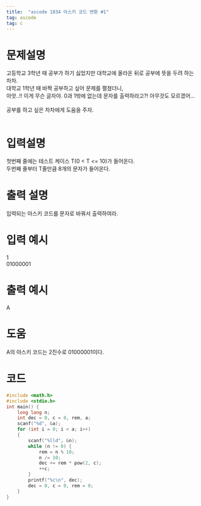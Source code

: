 ```yaml
---
title:  "ascode 1034 아스키 코드 변환 #1"
tag: ascode 
tag: c 
---
```


# 문제설명

고등학교 3학년 때 공부가 하기 싫었지만 대학교에 올라온 뒤로 공부에 뜻을 두려 하는 차차.<br>
대학교 1학년 때 바짝 공부하고 싶어 문제를 펼쳤더니,<br>
아앗..!! 이게 무슨 글자야. 0과 1밖에 없는데 문자를 출력하라고?! 아무것도 모르겠어...<br>
<br>
공부를 하고 싶은 차차에게 도움을 주자.<br>
<br>
# 입력설명 

첫번째 줄에는 테스트 케이스 T(0 < T <= 10)가 들어온다.<br>
두번째 줄부터 T줄만큼 8개의 문자가 들어온다.

# 출력 설명
입력되는 아스키 코드를 문자로 바꿔서 출력하여라.
# 입력 예시
1 <br>
01000001
# 출력 예시
A
# 도움
A의 아스키 코드는 2진수로 01000001이다.

# 코드

```c
#include <math.h>
#include <stdio.h>
int main() {
    long long n;
    int dec = 0, c = 0, rem, a;
    scanf("%d", &a);
    for (int i = 0; i < a; i++)
    {
        scanf("%lld", &n);
        while (n != 0) {
            rem = n % 10;
            n /= 10;
            dec += rem * pow(2, c);
            ++c;
        }
        printf("%c\n", dec);
        dec = 0, c = 0, rem = 0;
    }
}
```